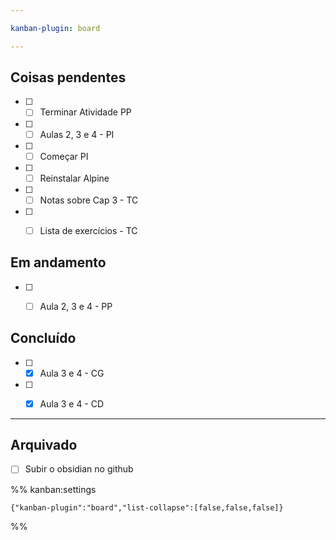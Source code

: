 ```yaml
---

kanban-plugin: board

---
```


## Coisas pendentes

- [ ] - [ ] Terminar Atividade PP
- [ ] - [ ] Aulas 2, 3 e 4 - PI
- [ ] - [ ] Começar PI
- [ ] - [ ] Reinstalar Alpine
- [ ] - [ ] Notas sobre Cap 3 - TC
- [ ] - [ ] Lista de exercícios - TC


## Em andamento

- [ ] - [ ] Aula 2, 3 e 4 - PP


## Concluído

- [ ] - [x] Aula 3 e 4 - CG
- [ ] - [x] Aula 3 e 4 - CD


***

## Arquivado

- [ ] Subir o obsidian no github

%% kanban:settings
```
{"kanban-plugin":"board","list-collapse":[false,false,false]}
```
%%